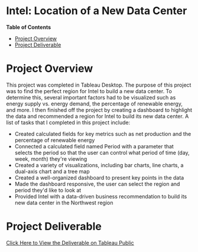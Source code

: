 # **Intel: Location of a New Data Center**

**Table of Contents**

-   [Project Overview](#project-overview)
-   [Project Deliverable](#project-deliverable)

# Project Overview

This project was completed in Tableau Desktop. The purpose of this project was to find the perfect region for Intel to build a new data center. To determine this, several important factors had to be visualized such as energy supply vs. energy demand, the percentage of renewable energy, and more. I then finished off the project by creating a dashboard to highlight the data and recommended a region for Intel to build its new data center. A list of tasks that I completed in this project include:

- Created calculated fields for key metrics such as net production and the percentage of renewable energy
- Connected a calculated field named Period with a parameter that selects the period so that the user can control what period of time (day, week, month) they're viewing
- Created a variety of visualizations, including bar charts, line charts, a dual-axis chart and a tree map
- Created a well-organized dashboard to present key points in the data
- Made the dashboard responsive, the user can select the region and period they'd like to look at
- Provided Intel with a data-driven business recommendation to build its new data center in the Northwest region

# Project Deliverable

[Click Here to View the Deliverable on Tableau Public](https://public.tableau.com/views/LexiPughIntelProject/Dashboard?:language=en-US&:display_count=n&:origin=viz_share_link)
